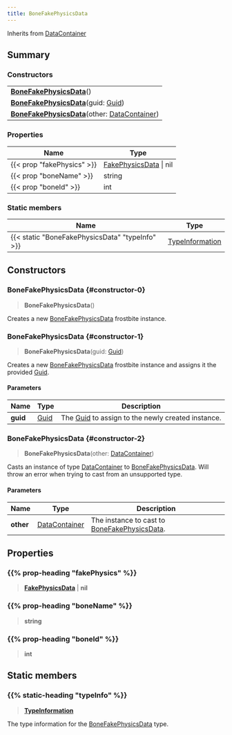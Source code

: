 ```yaml
---
title: BoneFakePhysicsData
---
```


Inherits from [DataContainer](/vext/ref/shared/type/datacontainer)

## Summary

### Constructors

|  |
| --- |
| **[BoneFakePhysicsData](#constructor-0)**() |
| **[BoneFakePhysicsData](#constructor-1)**(guid: [Guid](/vext/ref/shared/type/guid)) |
| **[BoneFakePhysicsData](#constructor-2)**(other: [DataContainer](/vext/ref/shared/type/datacontainer)) |

### Properties

| Name | Type |
| ---- | ---- |
| {{< prop "fakePhysics" >}} | [FakePhysicsData](/vext/ref/fb/fakephysicsdata) \| nil |
| {{< prop "boneName" >}} | string |
| {{< prop "boneId" >}} | int |

### Static members

| Name | Type |
| ---- | ---- |
| {{< static "BoneFakePhysicsData" "typeInfo" >}} | [TypeInformation](/vext/ref/shared/type/typeinformation) |

## Constructors

### BoneFakePhysicsData {#constructor-0}

> **BoneFakePhysicsData**()

Creates a new [BoneFakePhysicsData](/vext/ref/fb/bonefakephysicsdata) frostbite instance.

### BoneFakePhysicsData {#constructor-1}

> **BoneFakePhysicsData**(guid: [Guid](/vext/ref/shared/type/guid))

Creates a new [BoneFakePhysicsData](/vext/ref/fb/bonefakephysicsdata) frostbite instance and assigns it the provided [Guid](/vext/ref/shared/type/guid).

#### Parameters

| Name | Type | Description |
| ---- | ---- | ----------- |
| **guid** | [Guid](/vext/ref/shared/type/guid) | The [Guid](/vext/ref/shared/type/guid) to assign to the newly created instance. |

### BoneFakePhysicsData {#constructor-2}

> **BoneFakePhysicsData**(other: [DataContainer](/vext/ref/shared/type/datacontainer))

Casts an instance of type [DataContainer](/vext/ref/shared/type/datacontainer) to [BoneFakePhysicsData](/vext/ref/fb/bonefakephysicsdata). Will throw an error when trying to cast from an unsupported type.

#### Parameters

| Name | Type | Description |
| ---- | ---- | ----------- |
| **other** | [DataContainer](/vext/ref/shared/type/datacontainer) | The instance to cast to [BoneFakePhysicsData](/vext/ref/fb/bonefakephysicsdata). |

## Properties

### {{% prop-heading "fakePhysics" %}}

> **[FakePhysicsData](/vext/ref/fb/fakephysicsdata)** \| **nil**

### {{% prop-heading "boneName" %}}

> **string**

### {{% prop-heading "boneId" %}}

> **int**

## Static members

### {{% static-heading "typeInfo" %}}

> **[TypeInformation](/vext/ref/shared/type/typeinformation)**

The type information for the [BoneFakePhysicsData](/vext/ref/fb/bonefakephysicsdata) type.

